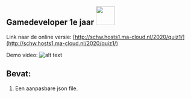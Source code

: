 ## Gamedeveloper 1e jaar <img src="https://www.ma-web.nl/static/vector/Logo_blok.svg"  width=50>
Link naar de online versie: [http://schw.hosts1.ma-cloud.nl/2020/quiz1/](http://schw.hosts1.ma-cloud.nl/2020/quiz1/)

Demo video: 
![alt text](http://schw.hosts1.ma-cloud.nl/2020/quiz1/images/1e_versie_quiz.gif "demo van de quiz")

## Bevat:
1. Een aanpasbare json file.